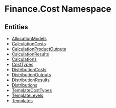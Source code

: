 ﻿---
uid: Finance.Cost
---
# Finance.Cost Namespace

## Entities
- [AllocationModels](Finance.Cost.AllocationModels.md)  
- [CalculationCosts](Finance.Cost.CalculationCosts.md)  
- [CalculationProductOutputs](Finance.Cost.CalculationProductOutputs.md)  
- [CalculationResults](Finance.Cost.CalculationResults.md)  
- [Calculations](Finance.Cost.Calculations.md)  
- [CostTypes](Finance.Cost.CostTypes.md)  
- [DistributionCosts](Finance.Cost.DistributionCosts.md)  
- [DistributionOutputs](Finance.Cost.DistributionOutputs.md)  
- [DistributionResults](Finance.Cost.DistributionResults.md)  
- [Distributions](Finance.Cost.Distributions.md)  
- [TemplateCostTypes](Finance.Cost.TemplateCostTypes.md)  
- [TemplateLevels](Finance.Cost.TemplateLevels.md)  
- [Templates](Finance.Cost.Templates.md)  

